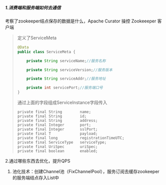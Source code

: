 ##### 1.消费端和服务端如何去通信

考察了zookeeper结点保存的数据是什么，Apache Curator 操控 Zookeeeper 客户端

> 定义了ServiceMeta
>
> ```java
> @Data
> public class ServiceMeta {
> 
>     private String serviceName;//服务名称
> 
>     private String serviceVersion;//服务版本
> 
>     private String serviceAddr;//服务地址
> 
>     private int servicePort;//服务端口号
> }
> ```
>
> 通过上面的字段组成ServiceInstance字段传入
>
> ```
> private final String        name;
> private final String        id;
> private final String        address;
> private final Integer       port;
> private final Integer       sslPort;
> private final T             payload;
> private final long          registrationTimeUTC;
> private final ServiceType   serviceType;
> private final UriSpec       uriSpec;
> private final boolean       enabled;
> ```

2.通过哪些东西去优化，提升QPS

1. 池化技术：创建Channel池（FixChannelPool），服务订阅去缓存zookeeper的服务端结点存入List中